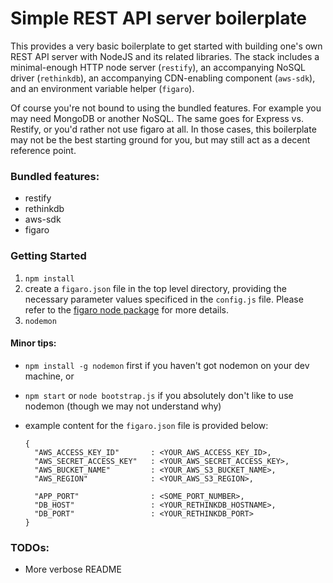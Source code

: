 Simple REST API server boilerplate
==================================

This provides a very basic boilerplate to get started with building one's own REST API server with NodeJS and its related libraries. The stack includes a minimal-enough HTTP node server (`restify`), an accompanying NoSQL driver (`rethinkdb`), an accompanying CDN-enabling component (`aws-sdk`), and an environment variable helper (`figaro`).

Of course you're not bound to using the bundled features. For example you may need MongoDB or another NoSQL. The same goes for Express vs. Restify, or you'd rather not use figaro at all. In those cases, this boilerplate may not be the best starting ground for you, but may still act as a decent reference point.

### Bundled features:

- restify
- rethinkdb
- aws-sdk
- figaro

### Getting Started

1. `npm install`
2. create a `figaro.json` file in the top level directory, providing the necessary parameter values specificed in the `config.js` file. Please refer to the [figaro node package](https://www.npmjs.com/package/figaro) for more details.
3. `nodemon`

#### Minor tips:
- `npm install -g nodemon` first if you haven't got nodemon on your dev machine, or
- `npm start` or `node bootstrap.js` if you absolutely don't like to use nodemon (though we may not understand why)
- example content for the `figaro.json` file is provided below:

    ```
    {
      "AWS_ACCESS_KEY_ID"       : <YOUR_AWS_ACCESS_KEY_ID>,
      "AWS_SECRET_ACCESS_KEY"   : <YOUR_AWS_SECRET_ACCESS_KEY>,
      "AWS_BUCKET_NAME"         : <YOUR_AWS_S3_BUCKET_NAME>,
      "AWS_REGION"              : <YOUR_AWS_S3_REGION>,
      
      "APP_PORT"                : <SOME_PORT_NUMBER>,
      "DB_HOST"                 : <YOUR_RETHINKDB_HOSTNAME>,
      "DB_PORT"                 : <YOUR_RETHINKDB_PORT>
    }
    ```

### TODOs:

- More verbose README